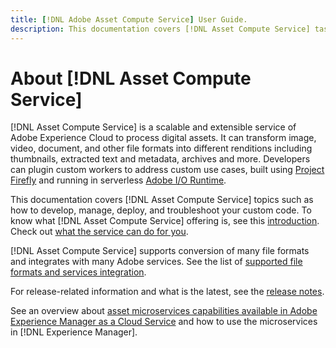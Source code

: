 ```yaml
---
title: [!DNL Adobe Asset Compute Service] User Guide.
description: This documentation covers [!DNL Asset Compute Service] tasks such as introduction, how to develops, manage, deploy, and troubleshoot your custom code.
---
```


# About [!DNL Asset Compute Service]

[!DNL Asset Compute Service] is a scalable and extensible service of Adobe Experience Cloud to process digital assets. It can transform image, video, document, and other file formats into different renditions including thumbnails, extracted text and metadata, archives and more. Developers can plugin custom workers to address custom use cases, built using [Project Firefly](https://www.adobe.io/apis/experienceplatform/project-firefly/docs.html) and running in serverless [Adobe I/O Runtime](https://www.adobe.io/apis/experienceplatform/runtime.html).

This documentation covers [!DNL Asset Compute Service] topics such as how to develop, manage, deploy, and troubleshoot your custom code. To know what [!DNL Asset Compute Service] offering is, see this [introduction](introduction.md). Check out [what the service can do for you](introduction.md#possible-use-cases-benefits).

[!DNL Asset Compute Service] supports conversion of many file formats and integrates with many Adobe services. See the list of [supported file formats and services integration](https://docs.adobe.com/content/help/en/experience-manager-cloud-service/assets/file-format-support.html).

For release-related information and what is the latest, see the [release notes](/help/release-notes.md).

See an overview about [asset microservices capabilities available in Adobe Experience Manager as a Cloud Service](https://docs.adobe.com/content/help/en/experience-manager-cloud-service/assets/asset-microservices-overview.html) and how to use the microservices in [!DNL Experience Manager].

<!--
Possible to record the below info here in this landing page to centralize the miscellaneous info about Asset Compute Service?
 List of dependencies and requirements SDK, CLI, Devtools, etc.? Or may be a link to the prerequisites.
 Introduction video when Tech Marketing team shares one.
-->